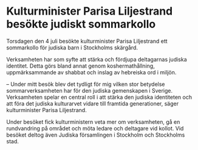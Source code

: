 # Kulturminister Parisa Liljestrand besökte judiskt sommarkollo

Torsdagen den 4 juli besökte kulturminister Parisa Liljestrand ett sommarkollo för judiska barn i Stockholms skärgård.

Verksamheten har som syfte att stärka och fördjupa deltagarnas judiska identitet. Detta görs bland annat genom koshermathållning, uppmärksammande av shabbat och inslag av hebreiska ord i miljön.

– Under mitt besök blev det tydligt för mig vilken stor betydelse sommarverksamheten har för den judiska gemenskapen i Sverige. Verksamheten spelar en central roll i att stärka den judiska identiteten och att föra det judiska kulturarvet vidare till framtida generationer, säger kulturminister Parisa Liljestrand.

Under besöket fick kulturministern veta mer om verksamheten, gå en rundvandring på området och möta ledare och deltagare vid kollot. Vid besöket deltog även Judiska församlingen i Stockholm och Stockholms stad.

